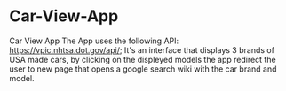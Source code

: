 # Car-View-App
Car View App
The App uses the following API: https://vpic.nhtsa.dot.gov/api/;
It's an interface that displays 3 brands of USA made cars, by clicking on the displeyed models the app redirect the user to new page that opens a google search wiki with the car brand and model.
